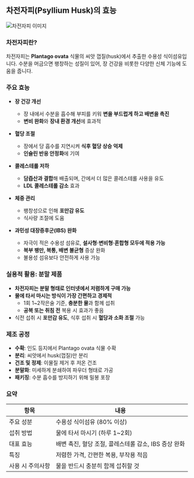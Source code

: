 ## 차전자피(Psyllium Husk)의 효능

![차전자피 이미지](https://drvegan.com/cdn/shop/files/Psyllium_Husk.jpg?v=1689267974&width=1200)

### 차전자피란?

차전자피는 **Plantago ovata** 식물의 씨앗 껍질(husk)에서 추출한 수용성 식이섬유입니다. 수분을 머금으면 팽창하는 성질이 있어, 장 건강을 비롯한 다양한 신체 기능에 도움을 줍니다.

### 주요 효능

- **장 건강 개선**
  - 장 내에서 수분을 흡수해 부피를 키워 **변을 부드럽게 하고 배변을 촉진**
  - **변비 완화**와 **장내 환경 개선**에 효과적

- **혈당 조절**
  - 장에서 당 흡수를 지연시켜 **식후 혈당 상승 억제**
  - **인슐린 반응 안정화**에 기여

- **콜레스테롤 저하**
  - **담즙산과 결합**해 배출되며, 간에서 더 많은 콜레스테롤 사용을 유도
  - **LDL 콜레스테롤 감소** 효과

- **체중 관리**
  - 팽창성으로 인해 **포만감 유도**
  - 식사량 조절에 도움

- **과민성 대장증후군(IBS) 완화**
  - 자극이 적은 수용성 섬유로, **설사형·변비형·혼합형 모두에 적용 가능**
  - **복부 팽만, 복통, 배변 불균형** 증상 완화
  - 불용성 섬유보다 안전하게 사용 가능

### 실용적 활용: 분말 제품

- **차전자피는 분말 형태로 인터넷에서 저렴하게 구매 가능**
- **물에 타서 마시는 방식이 가장 간편하고 경제적**
  - 1회 1~2작은술 기준, **충분한 물**과 함께 섭취
  - **공복 또는 취침 전** 복용 시 효과가 좋음
- 식전 섭취 시 **포만감 유도**, 식후 섭취 시 **혈당과 소화 조절** 가능

### 제조 공정

- **수확**: 인도 등지에서 Plantago ovata 식물 수확
- **분리**: 씨앗에서 husk(껍질)만 분리
- **건조 및 정제**: 이물질 제거 후 저온 건조
- **분말화**: 미세하게 분쇄하여 파우더 형태로 가공
- **패키징**: 수분 흡수를 방지하기 위해 밀봉 포장

### 요약

| 항목            | 내용 |
|-----------------|------|
| 주요 성분       | 수용성 식이섬유 (80% 이상) |
| 섭취 방법       | 물에 타서 마시기 (하루 1~2회) |
| 대표 효능       | 배변 촉진, 혈당 조절, 콜레스테롤 감소, IBS 증상 완화 |
| 특징            | 저렴한 가격, 간편한 복용, 부작용 적음 |
| 사용 시 주의사항 | 물을 반드시 충분히 함께 섭취할 것 |